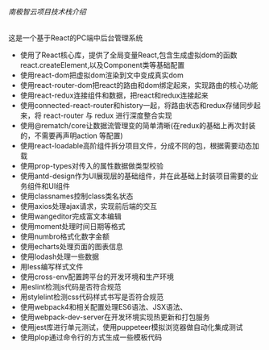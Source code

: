 ###### 南极智云项目技术栈介绍

这是一个基于React的PC端中后台管理系统
- 使用了React核心库，提供了全局变量React,包含生成虚拟dom的函数react.createElement,以及Component类等基础配置
- 使用react-dom把虚拟dom渲染到文中变成真实dom
- 使用react-router-dom把react的路由和dom绑定起来，实现路由的核心功能
- 使用react-redux连接组件和数据，把react和redux连接起来
- 使用connected-react-router和history一起，将路由状态和redux存储同步起来，将 react-router 与 redux 进行深度整合实现
- 使用@rematch/core让数据流管理变的简单清晰(在redux的基础上再次封装的，不需要再声明action 等配置)
- 使用react-loadable高阶组件拆分项目文件，分成不同的包，根据需要动态加载
- 使用prop-types对传入的属性数据做类型校验
- 使用antd-design作为UI展现层的基础组件，并在此基础上封装项目需要的业务组件和UI组件
- 使用classnames控制class类名状态
- 使用axios处理ajax请求，实现前后端的交互
- 使用wangeditor完成富文本编辑
- 使用moment处理时间日期等格式
- 使用numbro格式化数字金额
- 使用echarts处理页面的图表信息
- 使用lodash处理一些数据
- 用less编写样式文件
- 使用cross-env配置跨平台的开发环境和生产环境
- 用eslint检测js代码是否符合规范
- 用stylelint检测css代码样式书写是否符合规范
- 使用webpack4和相关配置处理ES6语法、JSX语法、
- 使用webpack-dev-server在开发环境实现热更新和打包服务
- 使用jest库进行单元测试，使用puppeteer模拟浏览器做自动化集成测试
- 使用plop通过命令行的方式生成一些模板代码
